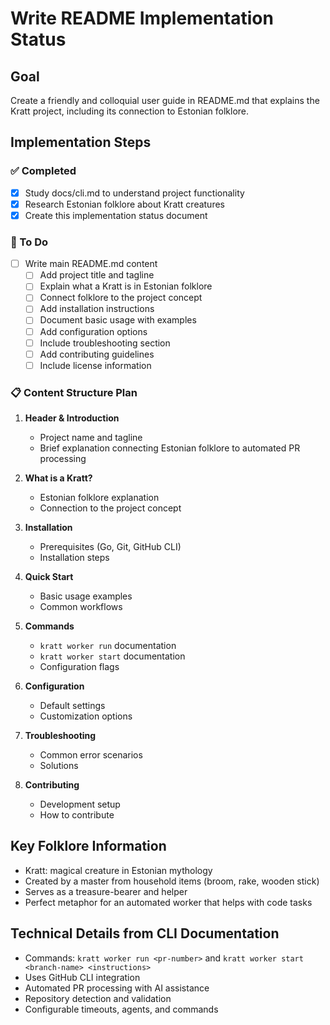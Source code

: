 # Write README Implementation Status

## Goal
Create a friendly and colloquial user guide in README.md that explains the Kratt project, including its connection to Estonian folklore.

## Implementation Steps

### ✅ Completed
- [x] Study docs/cli.md to understand project functionality
- [x] Research Estonian folklore about Kratt creatures
- [x] Create this implementation status document

### 📝 To Do
- [ ] Write main README.md content
  - [ ] Add project title and tagline
  - [ ] Explain what a Kratt is in Estonian folklore
  - [ ] Connect folklore to the project concept
  - [ ] Add installation instructions
  - [ ] Document basic usage with examples
  - [ ] Add configuration options
  - [ ] Include troubleshooting section
  - [ ] Add contributing guidelines
  - [ ] Include license information

### 📋 Content Structure Plan

1. **Header & Introduction**
   - Project name and tagline
   - Brief explanation connecting Estonian folklore to automated PR processing

2. **What is a Kratt?**
   - Estonian folklore explanation
   - Connection to the project concept

3. **Installation**
   - Prerequisites (Go, Git, GitHub CLI)
   - Installation steps

4. **Quick Start**
   - Basic usage examples
   - Common workflows

5. **Commands**
   - `kratt worker run` documentation
   - `kratt worker start` documentation
   - Configuration flags

6. **Configuration**
   - Default settings
   - Customization options

7. **Troubleshooting**
   - Common error scenarios
   - Solutions

8. **Contributing**
   - Development setup
   - How to contribute

## Key Folklore Information
- Kratt: magical creature in Estonian mythology
- Created by a master from household items (broom, rake, wooden stick)
- Serves as a treasure-bearer and helper
- Perfect metaphor for an automated worker that helps with code tasks

## Technical Details from CLI Documentation
- Commands: `kratt worker run <pr-number>` and `kratt worker start <branch-name> <instructions>`
- Uses GitHub CLI integration
- Automated PR processing with AI assistance
- Repository detection and validation
- Configurable timeouts, agents, and commands
